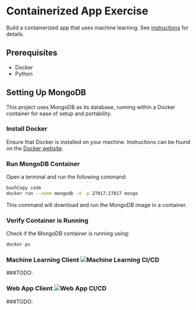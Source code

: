 # Containerized App Exercise

Build a containerized app that uses machine learning. See [instructions](./instructions.md) for details.

## Prerequisites

- Docker
- Python

## Setting Up MongoDB

This project uses MongoDB as its database, running within a Docker container for ease of setup and portability.

### Install Docker

Ensure that Docker is installed on your machine. Instructions can be found on the [Docker website](https://www.docker.com/products/docker-desktop).

### Run MongoDB Container

Open a terminal and run the following command:

```bash
bashCopy code
docker run --name mongodb -d -p 27017:27017 mongo
```

This command will download and run the MongoDB image in a container.

### Verify Container is Running

Check if the MongoDB container is running using:

```bash
docker ps
```
### Machine Learning Client ![Machine Learning CI/CD](https://github.com/software-students-fall2023/4-containerized-app-exercise-teamdominator/actions/workflows/machinelearningCI-CD.yaml/badge.svg)


###TODO:


### Web App Client ![Web App CI/CD](https://github.com/software-students-fall2023/4-containerized-app-exercise-teamdominator/actions/workflows/webappCI-CD.yaml/badge.svg)

###TODO:


